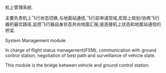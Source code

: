 机上管理系统.

主要负责机上飞行状态切换,与地面站通信,飞行前申请空域,宏观上规划/协商飞行器的最优路径,监控飞行器自身状态并向地面汇报;是连接机上状态和地面站通信的桥梁.

System Management module.

In charge of flight status management(FSM), communication with ground control station, negotiation of best path and surveillance of vehicle state.

This module is the bridge between vehicle and ground control station.
